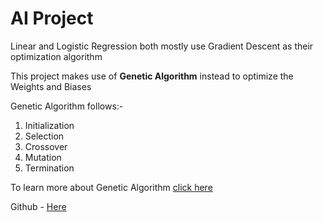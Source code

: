 # AI Project 

Linear and Logistic Regression both mostly use Gradient Descent as their optimization algorithm


This project makes use of **Genetic Algorithm**  instead to optimize the Weights and Biases

Genetic Algorithm follows:-

1. Initialization
2. Selection 
3. Crossover 
4. Mutation 
5. Termination 


To learn more about Genetic Algorithm [click here](https://en.wikipedia.org/wiki/Genetic_algorithm)

Github - [Here](https://github.com/Amaaan09/Genetic-pypi) 